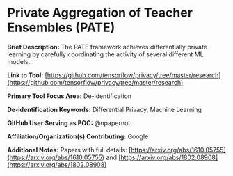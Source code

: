 # Private Aggregation of Teacher Ensembles (PATE) 

**Brief Description:** The PATE framework achieves differentially private learning by carefully coordinating the activity of several different ML models. 

**Link to Tool:** [https://github.com/tensorflow/privacy/tree/master/research](https://github.com/tensorflow/privacy/tree/master/research)

**Primary Tool Focus Area:** De-identification

**De-identification Keywords:** Differential Privacy, Machine Learning

**GitHub User Serving as POC:** @npapernot 

**Affiliation/Organization(s) Contributing:** Google

**Additional Notes:** Papers with full details: [https://arxiv.org/abs/1610.05755](https://arxiv.org/abs/1610.05755) and [https://arxiv.org/abs/1802.08908](https://arxiv.org/abs/1802.08908)
